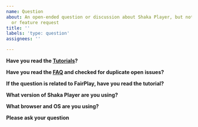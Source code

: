 ```yaml
---
name: Question
about: An open-ended question or discussion about Shaka Player, but not a bug report
  or feature request
title: ''
labels: 'type: question'
assignees: ''

---
```


<!-- NOTE:
  This template is for questions.
  If you suspect that your issue might be a bug, but aren't sure, please file the bug template instead.
  If you want to know whether we will support a feature, please file the feature request template instead.
-->

**Have you read the [Tutorials](http://shaka-player-demo.appspot.com/docs/api/tutorial-welcome.html)?**


**Have you read the [FAQ](https://bit.ly/ShakaFAQ) and checked for duplicate open issues?**


**If the question is related to FairPlay, have you read the tutorial?**
<!-- NOTE: https://shaka-project.github.io/shaka-player/docs/api/tutorial-fairplay.html -->


**What version of Shaka Player are you using?**


**What browser and OS are you using?**


**Please ask your question**
